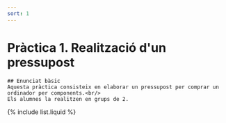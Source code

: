 ```yaml
---
sort: 1
---
```


# Pràctica 1. Realització d'un pressupost

```note
## Enunciat bàsic
Aquesta pràctica consisteix en elaborar un pressupost per comprar un ordinador per components.<br/>
Els alumnes la realitzen en grups de 2.
```

{% include list.liquid %}
